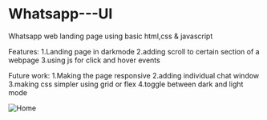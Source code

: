 # Whatsapp---UI
Whatsapp web landing page using basic html,css & javascript 

Features:
1.Landing page in darkmode
2.adding scroll to certain section of a webpage
3.using js for click and hover events

Future work:
1.Making the page responsive
2.adding individual chat window
3.making css simpler using grid or flex
4.toggle between dark and light mode

![Home](https://user-images.githubusercontent.com/45736492/105608598-dba89400-5dc9-11eb-8bed-fd4554cf1122.PNG)

